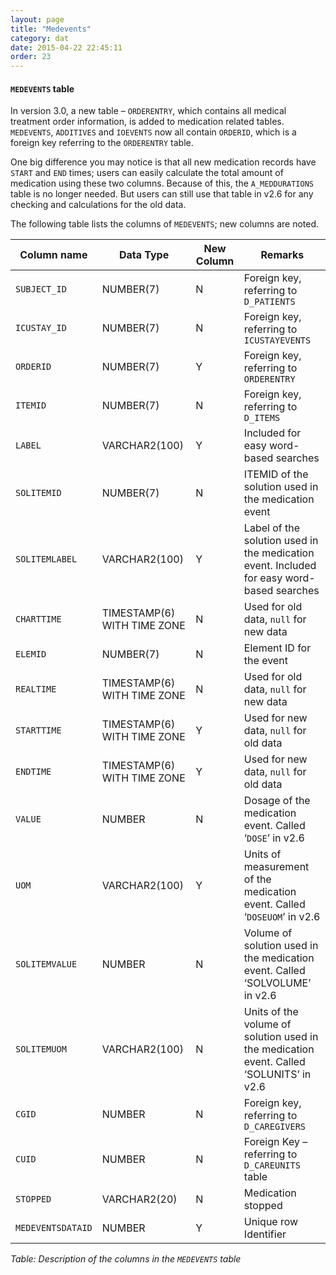 ```yaml
---
layout: page
title: "Medevents"
category: dat
date: 2015-04-22 22:45:11
order: 23
---
```


#### ```MEDEVENTS``` table

In version 3.0, a new table – ```ORDERENTRY```, which contains all medical
treatment order information, is added to medication related tables.
```MEDEVENTS```, ```ADDITIVES``` and ```IOEVENTS``` now all contain ```ORDERID```, which is a foreign key referring to the ```ORDERENTRY``` table. 

One big difference you may notice is that all new medication records
have ```START``` and ```END``` times; users can easily calculate the total
amount of medication using these two columns. Because of this, the
```A_MEDDURATIONS``` table is no longer needed. But users can still use that
table in v2.6 for any checking and calculations for the old data.

The following table lists the columns of ```MEDEVENTS```; new columns are
noted.

Column name | Data Type | New Column  | Remarks
--- | --- | --- | ---
```SUBJECT_ID``` | NUMBER(7) | N | Foreign key, referring to ```D_PATIENTS```
```ICUSTAY_ID``` | NUMBER(7) | N | Foreign key, referring to ```ICUSTAYEVENTS```
```ORDERID``` | NUMBER(7) | Y | Foreign key, referring to ``ORDERENTRY``
```ITEMID``` | NUMBER(7) | N | Foreign key, referring to ```D_ITEMS```
```LABEL``` | VARCHAR2(100) | Y | Included for easy word-based searches
```SOLITEMID``` | NUMBER(7) | N | ITEMID of the solution used in the medication event
```SOLITEMLABEL``` | VARCHAR2(100) | Y | Label of the solution used in the medication event. Included for easy word-based searches
```CHARTTIME``` | TIMESTAMP(6) WITH TIME ZONE | N | Used for old data, ```null``` for new data
```ELEMID``` | NUMBER(7) | N | Element ID for the event
```REALTIME``` | TIMESTAMP(6) WITH TIME ZONE | N | Used for old data, ```null``` for new data
```STARTTIME``` | TIMESTAMP(6) WITH TIME ZONE | Y | Used for new data, ```null``` for old data
```ENDTIME``` | TIMESTAMP(6) WITH TIME ZONE | Y | Used for new data, ```null``` for old data
```VALUE``` | NUMBER | N | Dosage of the medication event. Called ‘```DOSE```’ in v2.6
```UOM``` | VARCHAR2(100) | Y | Units of measurement of the medication event. Called ‘```DOSEUOM```’ in v2.6
```SOLITEMVALUE``` | NUMBER | N | Volume of solution used in the medication event. Called ‘SOLVOLUME’ in v2.6
```SOLITEMUOM``` | VARCHAR2(100) | N | Units of the volume of solution used in the medication event. Called ‘SOLUNITS’ in v2.6
```CGID``` | NUMBER | N | Foreign key, referring to ```D_CAREGIVERS```
```CUID``` | NUMBER | N | Foreign Key – referring to ```D_CAREUNITS``` table
```STOPPED``` | VARCHAR2(20) | N | Medication stopped
```MEDEVENTSDATAID``` | NUMBER | Y | Unique row Identifier

*Table: Description of the columns in the ```MEDEVENTS``` table*

